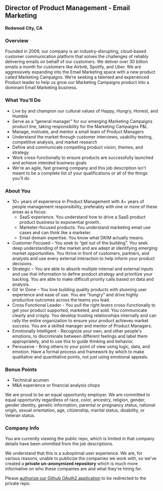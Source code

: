 ## Director of Product Management - Email Marketing
#### Redwood City, CA

### Overview
Founded in 2009, our company is an industry-disrupting, cloud-based customer communication platform that solves the challenges of reliably delivering emails on behalf of our customers. We deliver over 30 billion emails a month for customers like Airbnb, Spotify, and Uber.
We are aggressively expanding into the Email Marketing space with a new product called Marketing Campaigns.  We’re seeking a talented and experienced Product leader to help us grow our Marketing Campaigns product into a dominant Email Marketing business.

### What You’ll Do
+ Live by and champion our cultural values of Happy, Hungry, Honest, and Humble
+ Serve as a “general manager” for our emerging Marketing Campaigns product line, taking responsibility for the Marketing Campaigns P&L
+ Manage, motivate, and mentor a small team of Product Managers
+ Understand the market through customer interviews, usability testing, competitive analysis, and market research
+ Define and communicate compelling product vision, themes, and strategy
+ Work cross-functionally to ensure products are successfully launched and achieve intended business goals
+ We're an agile, fast growing company and this job description isn't meant to be a complete list of your qualifications or all of the things you'll do

### About You
+ 10+ years of experience in Product Management with 4+ years of people management responsibility, preferably with one or more of these areas as a focus:
  + SaaS experience.  You understand how to drive a SaaS product product business to exponential growth.
  + Marketer-focused products.  You understand marketing email use cases and can think like a marketer.
  + Email domain expertise.  You know what DKIM actually means.
+ Customer Focused – You seek to “get out of the building”.  You seek deep understanding of the market and are adept at identifying emerging market opportunities.   You thrive in front of customers, partners, and analysts and use every external interaction to help inform your product decisions.
+ Strategic – You are able to absorb multiple internal and external inputs and use that information to define product strategy and prioritize your backlog.  You are able to make difficult priority calls based on data and analysis.
+ Git ‘er Done – You love building quality products with stunning user experience and ease of use.  You are “hungry” and drive highly productive outcomes across the teams you lead.  
+ Cross Functional Leader - You pull the right levers cross-functionally to get your product supported, marketed, and sold.  You communicate clearly and crisply.  You develop trusting relationships internally and can rally the entire organization to ensure your product achieves market success.  You are a skilled manager and mentor of Product Managers.
+ Emotionally Intelligent - Recognize your own, and other people's emotions, to discriminate between different feelings and label them appropriately, and to use this to guide thinking and behavior.
+ Persuasive - Bring others to your point of view using logic, data, and emotion. Have a formal process and framework by which to make qualitative and quantitative points, not just using emotional appeals.

### Bonus Points
+ Technical acumen
+ M&A experience or financial analysis chops

We are proud to be an equal opportunity employer. We are committed to equal opportunity regardless of race, color, ancestry, religion, gender, gender identity, genetic information, parental or pregnancy status, national origin, sexual orientation, age, citizenship, marital status, disability, or Veteran status.

### Company Info
You are currently viewing the public repo, which is limited in that company details have been ommitted from the job descriptions.  
    
We understand that this is a suboptimal user experience.  We are, for various reasons, unable to publicize the companies we work with, so we've
created a **private un-anonymized repository** which is much more informative on who these companies are and what they're hiring for.  
    
Please [authorize our Github OAuth2 application](https://letsrockit.co/users/auth/github?job_id=u2vuzgdyawq-director-of-pm-mcam) to be redirected to the private repo.
